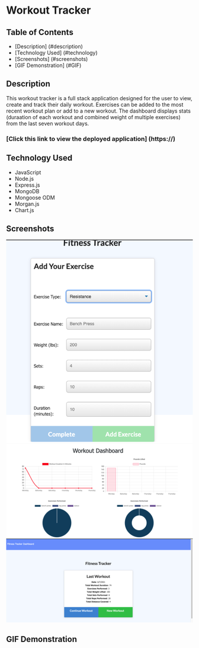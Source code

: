 # Workout Tracker

## Table of Contents
* [Description] (#description)
* [Technology Used] (#technology)
* [Screenshots] (#screenshots)
* [GIF Demonstration] (#GIF)

## Description
This workout tracker is a full stack application designed for the user to view, create and track their daily workout.  Exercises can be added to the most recent workout plan or add to a new workout.  The dashboard displays stats (duraation of each workout and combined weight of multiple exercises) from the last seven workout days.

### [Click this link to view the deployed application] (https://) 

## Technology Used
* JavaScript
* Node.js
* Express.js
* MongoDB
* Mongoose ODM
* Morgan.js
* Chart.js

## Screenshots

![workout-tracker](assets/enter-workout.png)
![workout-tracker](assets/workout-dashboard.png)
![workout-tracker](assets/workout-tracker.png)

## GIF Demonstration

